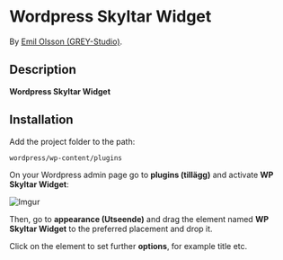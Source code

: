 # Wordpress Skyltar Widget

By [Emil Olsson (GREY-Studio)](https://github.com/GREY-Studio/).

## Description
**Wordpress Skyltar Widget**

## Installation

Add the project folder to the path:

```console
wordpress/wp-content/plugins
```

On your Wordpress admin page go to **plugins (tillägg)** and activate **WP Skyltar Widget**:

![Imgur](http://i.imgur.com/U7uzSBh.png)

Then, go to **appearance (Utseende)** and drag the element named **WP Skyltar Widget** to the preferred placement and drop it.

Click on the element to set further **options**, for example title etc.
